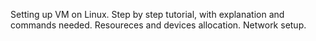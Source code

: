 Setting up VM on Linux. Step by step tutorial, with explanation and commands needed. 
Resoureces and devices allocation. Network setup.